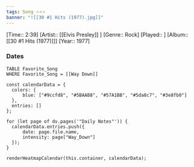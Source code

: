 ```yaml
---
tags: Song ⭐⭐⭐ 
banner: "![[30 #1 Hits (1977).jpg]]"
---
```

[Time:: 2:39]
[Artist:: [[Elvis Presley]] ]
[Genre:: Rock]
[Played:: ]
[Album:: [[30 #1 Hits (1977)]]]
[Year:: 1977]
### Dates
````dataview
TABLE Favorite_Song
WHERE Favorite_Song = [[Way Down]]
````
  ```dataviewjs
const calendarData = { 
	colors: { 
		blue: ["#9ccfd8", "#5BAAB8", "#57A1BB", "#5da8c7", "#3e8fb0"] 
	}, 
	entries: [] 
}; 

for (let page of dv.pages('"Daily Notes"')) { 
	calendarData.entries.push({ 
		date: page.file.name, 
		intensity: page["Way_Down"]
	}); 
} 

renderHeatmapCalendar(this.container, calendarData);
```
